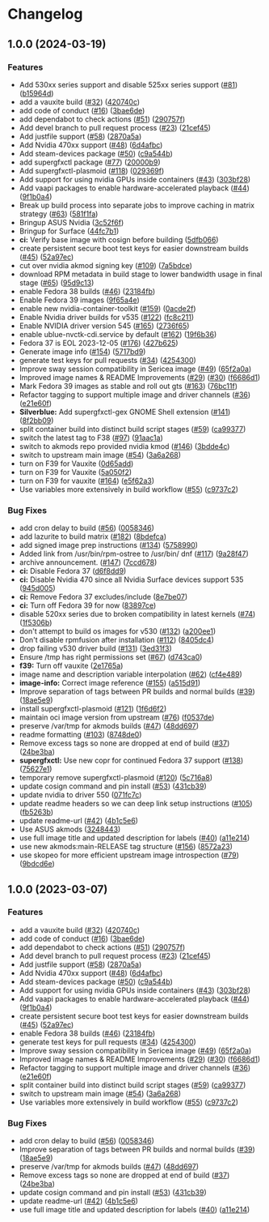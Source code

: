# Changelog

## 1.0.0 (2024-03-19)


### Features

* Add 530xx series support and disable 525xx series support ([#81](https://github.com/ublue-os/surface-nvidia/issues/81)) ([b15964d](https://github.com/ublue-os/surface-nvidia/commit/b15964d63c519e4771eb9bbad5233ba965d45cbd))
* add a vauxite build ([#32](https://github.com/ublue-os/surface-nvidia/issues/32)) ([420740c](https://github.com/ublue-os/surface-nvidia/commit/420740cebd61d3c4f727f8e5812bc7760b05869c))
* add code of conduct ([#16](https://github.com/ublue-os/surface-nvidia/issues/16)) ([3bae6de](https://github.com/ublue-os/surface-nvidia/commit/3bae6deda8428167370b820b84b94f571bcdea78))
* add dependabot to check actions ([#51](https://github.com/ublue-os/surface-nvidia/issues/51)) ([290757f](https://github.com/ublue-os/surface-nvidia/commit/290757f606881e0d64048d1b3cf7676c56500c15))
* Add devel branch to pull request process ([#23](https://github.com/ublue-os/surface-nvidia/issues/23)) ([21cef45](https://github.com/ublue-os/surface-nvidia/commit/21cef4521247eed7497b7d2bc3f43d26e07a8c7d))
* Add justfile support ([#58](https://github.com/ublue-os/surface-nvidia/issues/58)) ([2870a5a](https://github.com/ublue-os/surface-nvidia/commit/2870a5aaf154dd33ae1d8592dc2ad8a3e75a6021))
* Add Nvidia 470xx support ([#48](https://github.com/ublue-os/surface-nvidia/issues/48)) ([6d4afbc](https://github.com/ublue-os/surface-nvidia/commit/6d4afbc59dbc278065b7a1b483411b2dc39c347a))
* Add steam-devices package ([#50](https://github.com/ublue-os/surface-nvidia/issues/50)) ([c9a544b](https://github.com/ublue-os/surface-nvidia/commit/c9a544b6a165a349ca7d9953f8627bf01f361ca5))
* add supergfxctl package ([#77](https://github.com/ublue-os/surface-nvidia/issues/77)) ([20000b9](https://github.com/ublue-os/surface-nvidia/commit/20000b9aeab0ee5ad436ad394983dfb20baecb37))
* Add supergfxctl-plasmoid ([#118](https://github.com/ublue-os/surface-nvidia/issues/118)) ([029369f](https://github.com/ublue-os/surface-nvidia/commit/029369f836e170d7d8e15e52da1a4b03edce8a29))
* Add support for using nvidia GPUs inside containers ([#43](https://github.com/ublue-os/surface-nvidia/issues/43)) ([303bf28](https://github.com/ublue-os/surface-nvidia/commit/303bf28d71220264d979f01f7311c0abc7e9a0cc))
* Add vaapi packages to enable hardware-accelerated playback ([#44](https://github.com/ublue-os/surface-nvidia/issues/44)) ([9f1b0a4](https://github.com/ublue-os/surface-nvidia/commit/9f1b0a435655a2e252ccae55423f7a9a8749b475))
* Break up build process into separate jobs to improve caching in matrix strategy ([#63](https://github.com/ublue-os/surface-nvidia/issues/63)) ([581f1fa](https://github.com/ublue-os/surface-nvidia/commit/581f1fa78f3ff59d3405e2ab79e98960fa3d3c1e))
* Bringup ASUS Nvidia ([3c52f6f](https://github.com/ublue-os/surface-nvidia/commit/3c52f6ffba724cdd7a94b3422c6ce30e910df9d1))
* Bringup for Surface ([44fc7b1](https://github.com/ublue-os/surface-nvidia/commit/44fc7b1adf3a818c3e7d2c351b9d6f0b56b23f73))
* **ci:** Verify base image with cosign before building ([5dfb066](https://github.com/ublue-os/surface-nvidia/commit/5dfb066529c303f8bc556e96b778263d40368bea))
* create persistent secure boot test keys for easier downstream builds ([#45](https://github.com/ublue-os/surface-nvidia/issues/45)) ([52a97ec](https://github.com/ublue-os/surface-nvidia/commit/52a97ec21aa21c1b33bd7ce636857de78c3fa9e6))
* cut over nvidia akmod signing key ([#109](https://github.com/ublue-os/surface-nvidia/issues/109)) ([7a5bdce](https://github.com/ublue-os/surface-nvidia/commit/7a5bdce97ceca5205b671332d0cac3491c8ef4dd))
* download RPM metadata in build stage to lower bandwidth usage in final stage ([#65](https://github.com/ublue-os/surface-nvidia/issues/65)) ([95d9c13](https://github.com/ublue-os/surface-nvidia/commit/95d9c132c2f8908d7b5e4fcf7362219286502bb4))
* enable Fedora 38 builds ([#46](https://github.com/ublue-os/surface-nvidia/issues/46)) ([23184fb](https://github.com/ublue-os/surface-nvidia/commit/23184fb880521e243c1a906c7181bc7298050836))
* Enable Fedora 39 images ([9f65a4e](https://github.com/ublue-os/surface-nvidia/commit/9f65a4edbc10743718fabc717f6c76e4669502c2))
* enable new nvidia-container-toolkit ([#159](https://github.com/ublue-os/surface-nvidia/issues/159)) ([0acde2f](https://github.com/ublue-os/surface-nvidia/commit/0acde2f31341370381f64a2b9529e1db03a09b11))
* Enable Nvidia driver builds for v535 ([#122](https://github.com/ublue-os/surface-nvidia/issues/122)) ([fc8c211](https://github.com/ublue-os/surface-nvidia/commit/fc8c2119da8331a1a3c532482c37e091511e89ac))
* Enable NVIDIA driver version 545 ([#165](https://github.com/ublue-os/surface-nvidia/issues/165)) ([2736f65](https://github.com/ublue-os/surface-nvidia/commit/2736f65ba9ec33c78f579851b7b80256af23539a))
* enable ublue-nvctk-cdi.service by default ([#162](https://github.com/ublue-os/surface-nvidia/issues/162)) ([19f6b36](https://github.com/ublue-os/surface-nvidia/commit/19f6b3677b2a41d356ed124b2c3cfb6dceb82eb5))
* Fedora 37 is EOL 2023-12-05 ([#176](https://github.com/ublue-os/surface-nvidia/issues/176)) ([427b625](https://github.com/ublue-os/surface-nvidia/commit/427b625808a767b4ecc2d6a92a4af71d688445cc))
* Generate image info ([#154](https://github.com/ublue-os/surface-nvidia/issues/154)) ([5717bd9](https://github.com/ublue-os/surface-nvidia/commit/5717bd9ee14c4d5990cb63d0ef62baa40c84a031))
* generate test keys for pull requests ([#34](https://github.com/ublue-os/surface-nvidia/issues/34)) ([4254300](https://github.com/ublue-os/surface-nvidia/commit/4254300a0032a1e08d98cd4cf97146d610597102))
* Improve sway session compatibility in Sericea image ([#49](https://github.com/ublue-os/surface-nvidia/issues/49)) ([65f2a0a](https://github.com/ublue-os/surface-nvidia/commit/65f2a0a2abe37ea2e63a23f39c060e4f67d60640))
* Improved image names & README Improvements ([#29](https://github.com/ublue-os/surface-nvidia/issues/29)) ([#30](https://github.com/ublue-os/surface-nvidia/issues/30)) ([f6686d1](https://github.com/ublue-os/surface-nvidia/commit/f6686d1bd6215bd4195ba144c2137e68755dc24e))
* Mark Fedora 39 images as stable and roll out gts ([#163](https://github.com/ublue-os/surface-nvidia/issues/163)) ([76bc11f](https://github.com/ublue-os/surface-nvidia/commit/76bc11f234ba9f6e9e979d9c888a43663df857bf))
* Refactor tagging to support multiple image and driver channels ([#36](https://github.com/ublue-os/surface-nvidia/issues/36)) ([e21e60f](https://github.com/ublue-os/surface-nvidia/commit/e21e60fc47b1b5618a18eb567b031007a0c6f6eb))
* **Silverblue:** Add supergfxctl-gex GNOME Shell extension ([#141](https://github.com/ublue-os/surface-nvidia/issues/141)) ([8f2bb09](https://github.com/ublue-os/surface-nvidia/commit/8f2bb095a40bfbce5857316bbbc364cfdffa0d7b))
* split container build into distinct build script stages ([#59](https://github.com/ublue-os/surface-nvidia/issues/59)) ([ca99377](https://github.com/ublue-os/surface-nvidia/commit/ca9937787fd68291930c0a61d56bf254f52d3430))
* switch the latest tag to F38 ([#97](https://github.com/ublue-os/surface-nvidia/issues/97)) ([91aac1a](https://github.com/ublue-os/surface-nvidia/commit/91aac1ad00cb78e86edb3f284a5d224f0146e0ef))
* switch to akmods repo provided nvidia kmod ([#146](https://github.com/ublue-os/surface-nvidia/issues/146)) ([3bdde4c](https://github.com/ublue-os/surface-nvidia/commit/3bdde4cb32fb9c6965c81fad026c504454554691))
* switch to upstream main image ([#54](https://github.com/ublue-os/surface-nvidia/issues/54)) ([3a6a268](https://github.com/ublue-os/surface-nvidia/commit/3a6a26853e8813439c38e05b5bd841db8821a9fc))
* turn on F39 for Vauxite ([0d65add](https://github.com/ublue-os/surface-nvidia/commit/0d65add535570a0e06fe9bcd6155bc90b99f9514))
* turn on F39 for Vauxite ([5a050f2](https://github.com/ublue-os/surface-nvidia/commit/5a050f2696c8842ffac78af93bcd1be8d1718c37))
* turn on F39 for vauxite ([#164](https://github.com/ublue-os/surface-nvidia/issues/164)) ([e5f62a3](https://github.com/ublue-os/surface-nvidia/commit/e5f62a3e1e8cca1a5b822865f27e6c12ac350490))
* Use variables more extensively in build workflow ([#55](https://github.com/ublue-os/surface-nvidia/issues/55)) ([c9737c2](https://github.com/ublue-os/surface-nvidia/commit/c9737c271e60679ff05050dcad4f60b30db8709f))


### Bug Fixes

* add cron delay to build ([#56](https://github.com/ublue-os/surface-nvidia/issues/56)) ([0058346](https://github.com/ublue-os/surface-nvidia/commit/0058346750096c225bbad537d3263b6bd7cbf345))
* add lazurite to build matrix ([#182](https://github.com/ublue-os/surface-nvidia/issues/182)) ([8bdefca](https://github.com/ublue-os/surface-nvidia/commit/8bdefcade0ce9b554a773d5f831146b8d174fb44))
* add signed image prep instructions ([#134](https://github.com/ublue-os/surface-nvidia/issues/134)) ([5758990](https://github.com/ublue-os/surface-nvidia/commit/5758990646e2880f1639fd28974c234b5a15d0bf))
* Added link from /usr/bin/rpm-ostree to /usr/bin/ dnf ([#117](https://github.com/ublue-os/surface-nvidia/issues/117)) ([9a28f47](https://github.com/ublue-os/surface-nvidia/commit/9a28f471e787b7adce4b32920b96cc84cdb9c40a))
* archive announcement. ([#147](https://github.com/ublue-os/surface-nvidia/issues/147)) ([7ccd678](https://github.com/ublue-os/surface-nvidia/commit/7ccd6787036a502ffec3da9dd695a5f4ea62c673))
* **ci:** Disable Fedora 37 ([d6f8dd9](https://github.com/ublue-os/surface-nvidia/commit/d6f8dd9d0093aecb0e0f44f69f027cab157673af))
* **ci:** Disable Nvidia 470 since all Nvidia Surface devices support 535 ([945d005](https://github.com/ublue-os/surface-nvidia/commit/945d005b0229fdf3749339a25595a4695623047e))
* **ci:** Remove Fedora 37 excludes/include ([8e7be07](https://github.com/ublue-os/surface-nvidia/commit/8e7be07c340589c02105c6333def21e4d4181c24))
* **ci:** Turn off Fedora 39 for now ([83897ce](https://github.com/ublue-os/surface-nvidia/commit/83897ced1ba6c6478c1dbf39b5f18c8aa2a4e751))
* disable 520xx series due to broken compatibility in latest kernels ([#74](https://github.com/ublue-os/surface-nvidia/issues/74)) ([1f5306b](https://github.com/ublue-os/surface-nvidia/commit/1f5306bf30651aac2486dcce0e8785112bdb2f38))
* don't attempt to build os images for v530 ([#132](https://github.com/ublue-os/surface-nvidia/issues/132)) ([a200ee1](https://github.com/ublue-os/surface-nvidia/commit/a200ee17f416d317271d2eb138128c82cb03b2c9))
* Don't disable rpmfusion after installation ([#112](https://github.com/ublue-os/surface-nvidia/issues/112)) ([8405dc4](https://github.com/ublue-os/surface-nvidia/commit/8405dc42be847b4a75434725066715553fa13ee3))
* drop failing v530 driver build ([#131](https://github.com/ublue-os/surface-nvidia/issues/131)) ([3ed31f3](https://github.com/ublue-os/surface-nvidia/commit/3ed31f33e11bb4dd3a3cacf595346fed4aef6861))
* Ensure /tmp has right permissions set ([#67](https://github.com/ublue-os/surface-nvidia/issues/67)) ([d743ca0](https://github.com/ublue-os/surface-nvidia/commit/d743ca0a0afd3572e2af83c1d075398d17db9c33))
* **f39:** Turn off vauxite ([2e1765a](https://github.com/ublue-os/surface-nvidia/commit/2e1765a4bbfddf74a83ae3d2c26810f932edb4c5))
* image name and description variable interpolation ([#62](https://github.com/ublue-os/surface-nvidia/issues/62)) ([cf4e489](https://github.com/ublue-os/surface-nvidia/commit/cf4e489c60871cc1bcf3fcd0f797bfbe22bd5731))
* **image-info:** Correct image reference ([#155](https://github.com/ublue-os/surface-nvidia/issues/155)) ([a515d91](https://github.com/ublue-os/surface-nvidia/commit/a515d916002f9a0f9262b53f7bc4c9205b9b3bd7))
* Improve separation of tags between PR builds and normal builds ([#39](https://github.com/ublue-os/surface-nvidia/issues/39)) ([18ae5e9](https://github.com/ublue-os/surface-nvidia/commit/18ae5e951bde4024f0a8e02b4d424402962f8853))
* install supergfxctl-plasmoid ([#121](https://github.com/ublue-os/surface-nvidia/issues/121)) ([1f6d6f2](https://github.com/ublue-os/surface-nvidia/commit/1f6d6f2da87912a2e716bc1f9084228c627c617a))
* maintain oci image version from upstream ([#76](https://github.com/ublue-os/surface-nvidia/issues/76)) ([f0537de](https://github.com/ublue-os/surface-nvidia/commit/f0537de2c808b6e12fdb3962e401bc34389aefa6))
* preserve /var/tmp for akmods builds ([#47](https://github.com/ublue-os/surface-nvidia/issues/47)) ([48dd697](https://github.com/ublue-os/surface-nvidia/commit/48dd697ff4cab166256603db34a43ccd13884f8f))
* readme formatting ([#103](https://github.com/ublue-os/surface-nvidia/issues/103)) ([8748de0](https://github.com/ublue-os/surface-nvidia/commit/8748de008df00c9af097729542f85930b35ba95f))
* Remove excess tags so none are dropped at end of build ([#37](https://github.com/ublue-os/surface-nvidia/issues/37)) ([24be3ba](https://github.com/ublue-os/surface-nvidia/commit/24be3ba6b005ea8229a8523b519a51acb64c103e))
* **supergfxctl:** Use new copr for continued Fedora 37 support ([#138](https://github.com/ublue-os/surface-nvidia/issues/138)) ([75627e1](https://github.com/ublue-os/surface-nvidia/commit/75627e140689404e6e3de18f2b86adb88dbe3529))
* temporary remove supergfxctl-plasmoid ([#120](https://github.com/ublue-os/surface-nvidia/issues/120)) ([5c716a8](https://github.com/ublue-os/surface-nvidia/commit/5c716a8178dd5a07970bcdf94302fd7d033c6824))
* update cosign command and pin install ([#53](https://github.com/ublue-os/surface-nvidia/issues/53)) ([431cb39](https://github.com/ublue-os/surface-nvidia/commit/431cb395cdbf1384f31c80e6b62fe2906ffa5f6c))
* update nvidia to driver 550 ([071fc7c](https://github.com/ublue-os/surface-nvidia/commit/071fc7ca214f108288e74c2997bdeec6b213d8f2))
* update readme headers so we can deep link setup instructions ([#105](https://github.com/ublue-os/surface-nvidia/issues/105)) ([fb5263b](https://github.com/ublue-os/surface-nvidia/commit/fb5263b331827d8c51c8e6644a847b4a1c835f12))
* update readme-url ([#42](https://github.com/ublue-os/surface-nvidia/issues/42)) ([4b1c5e6](https://github.com/ublue-os/surface-nvidia/commit/4b1c5e6bc5285d82347881323885701899695cf3))
* Use ASUS akmods ([3248443](https://github.com/ublue-os/surface-nvidia/commit/324844351a88a64cc26728091ebf1f2e10886489))
* use full image title and updated description for labels ([#40](https://github.com/ublue-os/surface-nvidia/issues/40)) ([a11e214](https://github.com/ublue-os/surface-nvidia/commit/a11e21496a60a51c2b89e5a5a8267fc30fd90f21))
* use new akmods:main-RELEASE tag structure ([#156](https://github.com/ublue-os/surface-nvidia/issues/156)) ([8572a23](https://github.com/ublue-os/surface-nvidia/commit/8572a23698b36b2fcdf28d87e980c3c9ec95cacc))
* use skopeo for more efficient upstream image introspection ([#79](https://github.com/ublue-os/surface-nvidia/issues/79)) ([9bdcd6e](https://github.com/ublue-os/surface-nvidia/commit/9bdcd6eff5b1cf0d5d8db3b69af6d7fabfce3e18))

## 1.0.0 (2023-03-07)


### Features

* add a vauxite build ([#32](https://github.com/ublue-os/nvidia/issues/32)) ([420740c](https://github.com/ublue-os/nvidia/commit/420740cebd61d3c4f727f8e5812bc7760b05869c))
* add code of conduct ([#16](https://github.com/ublue-os/nvidia/issues/16)) ([3bae6de](https://github.com/ublue-os/nvidia/commit/3bae6deda8428167370b820b84b94f571bcdea78))
* add dependabot to check actions ([#51](https://github.com/ublue-os/nvidia/issues/51)) ([290757f](https://github.com/ublue-os/nvidia/commit/290757f606881e0d64048d1b3cf7676c56500c15))
* Add devel branch to pull request process ([#23](https://github.com/ublue-os/nvidia/issues/23)) ([21cef45](https://github.com/ublue-os/nvidia/commit/21cef4521247eed7497b7d2bc3f43d26e07a8c7d))
* Add justfile support ([#58](https://github.com/ublue-os/nvidia/issues/58)) ([2870a5a](https://github.com/ublue-os/nvidia/commit/2870a5aaf154dd33ae1d8592dc2ad8a3e75a6021))
* Add Nvidia 470xx support ([#48](https://github.com/ublue-os/nvidia/issues/48)) ([6d4afbc](https://github.com/ublue-os/nvidia/commit/6d4afbc59dbc278065b7a1b483411b2dc39c347a))
* Add steam-devices package ([#50](https://github.com/ublue-os/nvidia/issues/50)) ([c9a544b](https://github.com/ublue-os/nvidia/commit/c9a544b6a165a349ca7d9953f8627bf01f361ca5))
* Add support for using nvidia GPUs inside containers ([#43](https://github.com/ublue-os/nvidia/issues/43)) ([303bf28](https://github.com/ublue-os/nvidia/commit/303bf28d71220264d979f01f7311c0abc7e9a0cc))
* Add vaapi packages to enable hardware-accelerated playback ([#44](https://github.com/ublue-os/nvidia/issues/44)) ([9f1b0a4](https://github.com/ublue-os/nvidia/commit/9f1b0a435655a2e252ccae55423f7a9a8749b475))
* create persistent secure boot test keys for easier downstream builds ([#45](https://github.com/ublue-os/nvidia/issues/45)) ([52a97ec](https://github.com/ublue-os/nvidia/commit/52a97ec21aa21c1b33bd7ce636857de78c3fa9e6))
* enable Fedora 38 builds ([#46](https://github.com/ublue-os/nvidia/issues/46)) ([23184fb](https://github.com/ublue-os/nvidia/commit/23184fb880521e243c1a906c7181bc7298050836))
* generate test keys for pull requests ([#34](https://github.com/ublue-os/nvidia/issues/34)) ([4254300](https://github.com/ublue-os/nvidia/commit/4254300a0032a1e08d98cd4cf97146d610597102))
* Improve sway session compatibility in Sericea image ([#49](https://github.com/ublue-os/nvidia/issues/49)) ([65f2a0a](https://github.com/ublue-os/nvidia/commit/65f2a0a2abe37ea2e63a23f39c060e4f67d60640))
* Improved image names & README Improvements ([#29](https://github.com/ublue-os/nvidia/issues/29)) ([#30](https://github.com/ublue-os/nvidia/issues/30)) ([f6686d1](https://github.com/ublue-os/nvidia/commit/f6686d1bd6215bd4195ba144c2137e68755dc24e))
* Refactor tagging to support multiple image and driver channels ([#36](https://github.com/ublue-os/nvidia/issues/36)) ([e21e60f](https://github.com/ublue-os/nvidia/commit/e21e60fc47b1b5618a18eb567b031007a0c6f6eb))
* split container build into distinct build script stages ([#59](https://github.com/ublue-os/nvidia/issues/59)) ([ca99377](https://github.com/ublue-os/nvidia/commit/ca9937787fd68291930c0a61d56bf254f52d3430))
* switch to upstream main image ([#54](https://github.com/ublue-os/nvidia/issues/54)) ([3a6a268](https://github.com/ublue-os/nvidia/commit/3a6a26853e8813439c38e05b5bd841db8821a9fc))
* Use variables more extensively in build workflow ([#55](https://github.com/ublue-os/nvidia/issues/55)) ([c9737c2](https://github.com/ublue-os/nvidia/commit/c9737c271e60679ff05050dcad4f60b30db8709f))


### Bug Fixes

* add cron delay to build ([#56](https://github.com/ublue-os/nvidia/issues/56)) ([0058346](https://github.com/ublue-os/nvidia/commit/0058346750096c225bbad537d3263b6bd7cbf345))
* Improve separation of tags between PR builds and normal builds ([#39](https://github.com/ublue-os/nvidia/issues/39)) ([18ae5e9](https://github.com/ublue-os/nvidia/commit/18ae5e951bde4024f0a8e02b4d424402962f8853))
* preserve /var/tmp for akmods builds ([#47](https://github.com/ublue-os/nvidia/issues/47)) ([48dd697](https://github.com/ublue-os/nvidia/commit/48dd697ff4cab166256603db34a43ccd13884f8f))
* Remove excess tags so none are dropped at end of build ([#37](https://github.com/ublue-os/nvidia/issues/37)) ([24be3ba](https://github.com/ublue-os/nvidia/commit/24be3ba6b005ea8229a8523b519a51acb64c103e))
* update cosign command and pin install ([#53](https://github.com/ublue-os/nvidia/issues/53)) ([431cb39](https://github.com/ublue-os/nvidia/commit/431cb395cdbf1384f31c80e6b62fe2906ffa5f6c))
* update readme-url ([#42](https://github.com/ublue-os/nvidia/issues/42)) ([4b1c5e6](https://github.com/ublue-os/nvidia/commit/4b1c5e6bc5285d82347881323885701899695cf3))
* use full image title and updated description for labels ([#40](https://github.com/ublue-os/nvidia/issues/40)) ([a11e214](https://github.com/ublue-os/nvidia/commit/a11e21496a60a51c2b89e5a5a8267fc30fd90f21))
